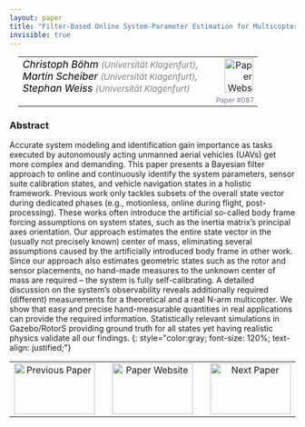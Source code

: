```yaml
---
layout: paper
title: "Filter-Based Online System-Parameter Estimation for Multicopter UAVs"
invisible: true
---
```

<table width = "95%" style="padding-left: 15px; margin-left: auto; margin-right: 10px;">
<tr><td style = "vertical-align: top; padding-right: 25px;" rowspan="2">
<span style="color:black; font-size: 110%;"><i>
Christoph Böhm <span style="color:gray; font-size: 85%">(Universität Klagenfurt)</span><span style="color:gray; font-size: 100%">,</span><br>  Martin Scheiber <span style="color:gray; font-size: 85%">(Universität Klagenfurt)</span><span style="color:gray; font-size: 100%">,</span><br>  Stephan Weiss <span style="color:gray; font-size: 85%">(Universität Klagenfurt)</span>
</i></span>
</td>
<td style="text-align: right;"><a href="http://www.roboticsproceedings.org/rss17/p087.pdf"><img src="{{ site.baseurl }}/images/paper_link.png" alt="Paper Website" width = "50"  height = "60"/></a><br>     </td>
</tr>
<tr>
<td style="color:#777789; text-align:right; font-size: 75%; margin-right:10px;">Paper&nbsp;#087</td>
</tr>
</table>


### Abstract
Accurate system modeling and identification gain importance as tasks executed by autonomously acting unmanned aerial vehicles (UAVs) get more complex and demanding. This paper presents a Bayesian filter approach to online and continuously identify the system parameters, sensor suite calibration states, and vehicle navigation states in a holistic framework. Previous work only tackles subsets of the overall state vector during dedicated phases (e.g., motionless, online during flight, post-processing). These works often introduce the artificial so-called body frame forcing assumptions on system states, such as the inertia matrix’s principal axes orientation. Our approach estimates the entire state vector in the (usually not precisely known) center of mass, eliminating several assumptions caused by the artificially introduced body frame in other work. Since our approach also estimates geometric states such as the rotor and sensor placements, no hand-made measures to the unknown center of mass are required – the system is fully self-calibrating. A detailed discussion on the system’s observability reveals additionally required (different) measurements for a theoretical and a real N-arm multicopter. We show that easy and precise hand-measurable quantities in real applications can provide the required information. Statistically relevant simulations in Gazebo/RotorS providing ground truth for all states yet having realistic physics validate all our findings.
{: style="color:gray; font-size: 120%; text-align: justified;"}



<table width="100%">
 <tr>
    <td style="width: 30%; text-align: center;"><a href="{{ site.baseurl }}/program/papers/086/">
<img src="{{ site.baseurl }}/images/previous_icon.png"
       alt="Previous Paper" width = "142"  height = "90"/> 
</a> </td>
<td style="text-align: center;"><a href="{{ site.baseurl }}/program/papers">
<img src="{{ site.baseurl }}/images/overview_icon.png"
       alt="Paper Website" width = "142"  height = "90"/> 
</a> </td>
    <td style="width: 30%; text-align: center;"><a href="{{ site.baseurl }}/program/papers/088/">
    <img src="{{ site.baseurl }}/images/next_icon.png"
        alt="Next Paper" width = "142"  height = "90"/>
    </a></td>
</tr>
</table>